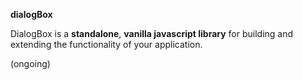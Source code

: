 **dialogBox**

DialogBox is a **standalone**, **vanilla javascript library** for building and extending the functionality of your application.

(ongoing)
